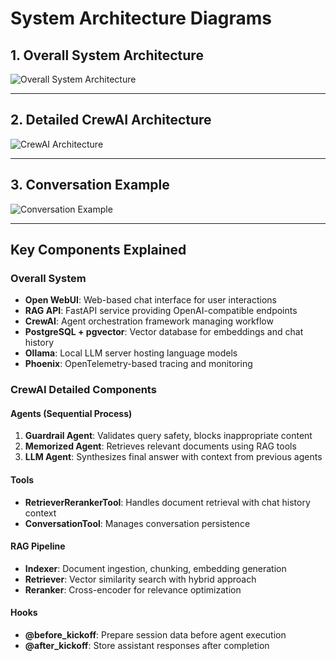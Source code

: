 # System Architecture Diagrams

## 1. Overall System Architecture

![Overall System Architecture](diagrams/overall_layers.png)

---

## 2. Detailed CrewAI Architecture

![CrewAI Architecture](diagrams/Crewai.png)

---

## 3. Conversation Example

![Conversation Example](diagrams/Conversation_example.png)

---

## Key Components Explained

### Overall System
- **Open WebUI**: Web-based chat interface for user interactions
- **RAG API**: FastAPI service providing OpenAI-compatible endpoints
- **CrewAI**: Agent orchestration framework managing workflow
- **PostgreSQL + pgvector**: Vector database for embeddings and chat history
- **Ollama**: Local LLM server hosting language models
- **Phoenix**: OpenTelemetry-based tracing and monitoring

### CrewAI Detailed Components

#### Agents (Sequential Process)
1. **Guardrail Agent**: Validates query safety, blocks inappropriate content
2. **Memorized Agent**: Retrieves relevant documents using RAG tools
3. **LLM Agent**: Synthesizes final answer with context from previous agents

#### Tools
- **RetrieverRerankerTool**: Handles document retrieval with chat history context
- **ConversationTool**: Manages conversation persistence

#### RAG Pipeline
- **Indexer**: Document ingestion, chunking, embedding generation
- **Retriever**: Vector similarity search with hybrid approach
- **Reranker**: Cross-encoder for relevance optimization

#### Hooks
- **@before_kickoff**: Prepare session data before agent execution
- **@after_kickoff**: Store assistant responses after completion
